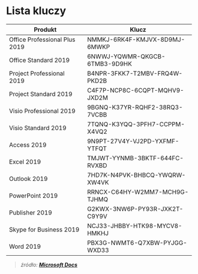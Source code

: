 # Lista kluczy
Produkt | Klucz
------- | -----
Office Professional Plus 2019 | NMMKJ-6RK4F-KMJVX-8D9MJ-6MWKP
Office Standard 2019 | 6NWWJ-YQWMR-QKGCB-6TMB3-9D9HK
Project Professional 2019 | B4NPR-3FKK7-T2MBV-FRQ4W-PKD2B
Project Standard 2019 | C4F7P-NCP8C-6CQPT-MQHV9-JXD2M
Visio Professional 2019 | 9BGNQ-K37YR-RQHF2-38RQ3-7VCBB
Visio Standard 2019 | 7TQNQ-K3YQQ-3PFH7-CCPPM-X4VQ2
Access 2019 | 9N9PT-27V4Y-VJ2PD-YXFMF-YTFQT
Excel 2019 | TMJWT-YYNMB-3BKTF-644FC-RVXBD
Outlook 2019 | 7HD7K-N4PVK-BHBCQ-YWQRW-XW4VK
PowerPoint 2019 | RRNCX-C64HY-W2MM7-MCH9G-TJHMQ
Publisher 2019 | G2KWX-3NW6P-PY93R-JXK2T-C9Y9V
Skype for Business 2019 | NCJ33-JHBBY-HTK98-MYCV8-HMKHJ
Word 2019 | PBX3G-NWMT6-Q7XBW-PYJGG-WXD33

> _źródło: **[Microsoft Docs](https://docs.microsoft.com/pl-pl/DeployOffice/vlactivation/gvlks?redirectedfrom=MSDN)**_
